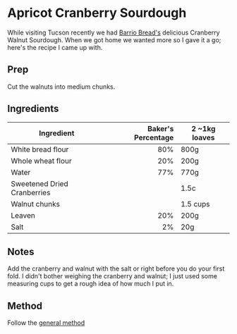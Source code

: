 # Apricot Cranberry Sourdough

While visiting Tucson recently we had [Barrio Bread's](https://www.barriobread.com/) delicious Cranberry Walnut Sourdough. When we got home we wanted more so I gave it a go; here's the recipe I came up with.

## Prep

Cut the walnuts into medium chunks.

## Ingredients

| Ingredient  | Baker's Percentage  | 2 ~1kg loaves |
|---|--:|---|
| White bread flour  | 80%  | 800g |
| Whole wheat flour  |  20% | 200g |
|  Water | 77%  | 770g |
| Sweetened Dried Cranberries |  | 1.5c |
| Walnut chunks |  | 1.5 cups |
| Leaven | 20% | 200g |
| Salt | 2% | 20g |

## Notes

Add the cranberry and walnut with the salt or right before you do your first fold. I didn't bother weighing the cranberry and walnut; I just used some measuring cups to get a rough idea of how much I put in.

## Method

Follow the [general method](https://github.com/jaredonline/bread-making/blob/master/method.md)
